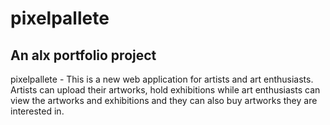 # pixelpallete
## An alx portfolio project
pixelpallete - This is a new web application for artists and art enthusiasts. Artists can upload their artworks, hold exhibitions while art enthusiasts can view the artworks and exhibitions and they can also buy artworks they are interested in.

